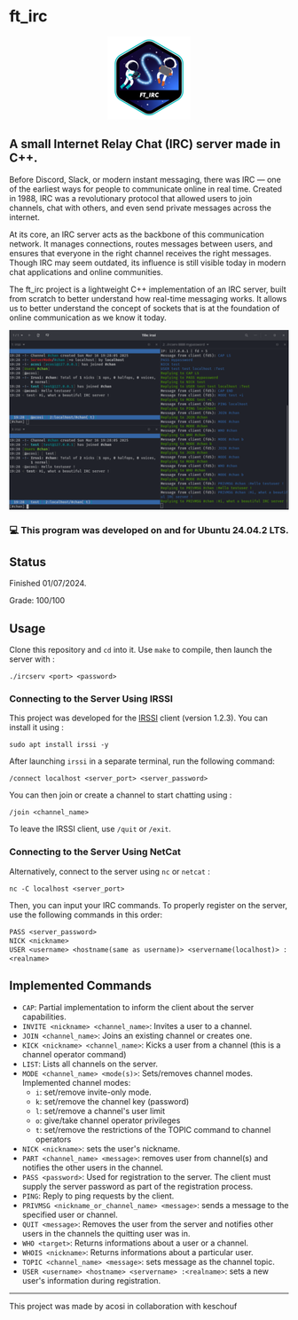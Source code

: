 # ft_irc

<p align="center">
  <img src="https://github.com/ArenKae/ArenKae/blob/main/42%20badges/ft_irce.png" alt="ft_irc 42 project badge"/>
</p>

## A small Internet Relay Chat (IRC) server made in C++.
Before Discord, Slack, or modern instant messaging, there was IRC — one of the earliest ways for people to communicate online in real time. Created in 1988, IRC was a revolutionary protocol that allowed users to join channels, chat with others, and even send private messages across the internet.

At its core, an IRC server acts as the backbone of this communication network. It manages connections, routes messages between users, and ensures that everyone in the right channel receives the right messages. Though IRC may seem outdated, its influence is still visible today in modern chat applications and online communities.

The ft_irc project is a lightweight C++ implementation of an IRC server, built from scratch to better understand how real-time messaging works. It allows us to better understand the concept of sockets that is at the foundation of online communication as we know it today.

<p align="center">
  <img src="https://github.com/ArenKae/ArenKae/blob/main/screens/IRC.PNG" alt="IRC demo">
</p>

### 💻 This program was developed on and for Ubuntu 24.04.2 LTS.

## Status
Finished 01/07/2024.

Grade: 100/100

## Usage

Clone this repository and ```cd``` into it. Use ```make``` to compile, then launch the server with :
```
./ircserv <port> <password>
```
### Connecting to the Server Using IRSSI
This project was developed for the [IRSSI](https://irssi.org/) client (version 1.2.3). You can install it using :
```
sudo apt install irssi -y
```

After launching ```irssi``` in a separate terminal, run the following command:
```
/connect localhost <server_port> <server_password>
```

You can then join or create a channel to start chatting using :
```
/join <channel_name>
```

To leave the IRSSI client, use ```/quit``` or ```/exit```.

### Connecting to the Server Using NetCat

Alternatively, connect to the server using `nc` or `netcat` :
```
nc -C localhost <server_port>
```

Then, you can input your IRC commands. To properly register on the server, use the following commands in this order:

```
PASS <server_password>
NICK <nickname>
USER <username> <hostname(same as username)> <servername(localhost)> :<realname>
```

## Implemented Commands

- `CAP`: Partial implementation to inform the client about the server capabilities.
- `INVITE <nickname> <channel_name>`: Invites a user to a channel.
- `JOIN <channel_name>`: Joins an existing channel or creates one.
- `KICK <nickname> <channel_name>`: Kicks a user from a channel (this is a channel operator command)
- `LIST`: Lists all channels on the server.
- `MODE <channel_name> <mode(s)>`: Sets/removes channel modes. Implemented channel modes:
    - `i`: set/remove invite-only mode.
    - `k`: set/remove the channel key (password)
    - `l`: set/remove a channel's user limit
    - `o`: give/take channel operator privileges
    - `t`: set/remove the restrictions of the TOPIC command to channel operators
- `NICK <nickname>`: sets the user's nickname.
- `PART <channel_name> <message>`: removes user from channel(s) and notifies the other users in the channel.
- `PASS <password>`: Used for registration to the server. The client must supply the server password as part of the registration process.
- `PING`: Reply to ping requests by the client.
- `PRIVMSG <nickname_or_channel_name> <message>`: sends a message to the specified user or channel.
- `QUIT <message>`: Removes the user from the server and notifies other users in the channels the quitting user was in.
- `WHO <target>`: Returns informations about a user or a channel.
- `WHOIS <nickname>`: Returns informations about a particular user.
- `TOPIC <channel_name> <message>`: sets message as the channel topic.
- `USER <username> <hostname> <servername> :<realname>`: sets a new user's information during registration.

---

This project was made by acosi in collaboration with keschouf